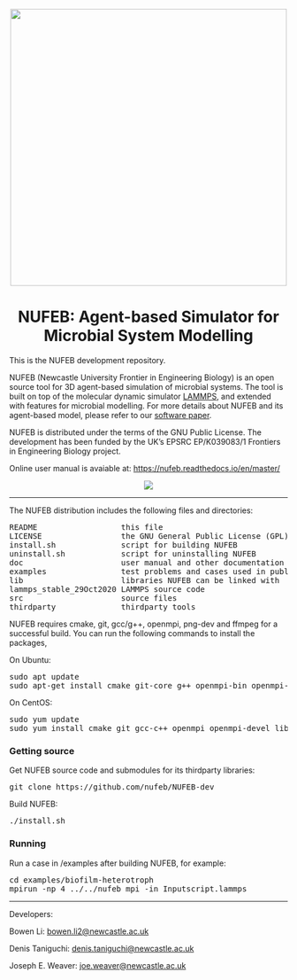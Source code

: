 <p align="center">
  <img src="https://github.com/nufeb/NUFEB-dev/blob/master/docs/source/images/log.png" | width=500/>
</p>

<h1 align="center">NUFEB: Agent-based Simulator for Microbial System Modelling</h1>


This is the NUFEB development repository.

NUFEB (Newcastle University Frontier in Engineering Biology) is an open source tool for 3D agent-based simulation of microbial systems.
The tool is built on top of the molecular dynamic simulator [LAMMPS](https://lammps.sandia.gov), and extended with features for microbial modelling. 
For more details about NUFEB and its agent-based model, please refer to our [software paper](https://journals.plos.org/ploscompbiol/article?id=10.1371/journal.pcbi.1007125).

NUFEB is distributed under the terms of the GNU Public License. The development has been funded by the UK’s EPSRC EP/K039083/1 Frontiers in Engineering Biology project.

Online user manual is avaiable at: https://nufeb.readthedocs.io/en/master/ 

<p align="center">
  <img src="https://github.com/nufeb/NUFEB-dev/blob/master/docs/source/images/IBM-NUFEB.png">
</p>

---------------------------------------------------------------------------

The NUFEB distribution includes the following files and directories:
<pre>
README                  this file 
LICENSE                 the GNU General Public License (GPL)
install.sh              script for building NUFEB 
uninstall.sh            script for uninstalling NUFEB 
doc                     user manual and other documentation 
examples                test problems and cases used in publications 
lib                     libraries NUFEB can be linked with 
lammps_stable_29Oct2020 LAMMPS source code
src                     source files 
thirdparty              thirdparty tools
</pre>

NUFEB requires cmake, git, gcc/g++, openmpi, png-dev and ffmpeg for a successful build.
You can run the following commands to install the packages, 

On Ubuntu:
<pre>
sudo apt update
sudo apt-get install cmake git-core g++ openmpi-bin openmpi-common libopenmpi-dev libpng-dev ffmpeg
</pre>

On CentOS:
<pre>
sudo yum update
sudo yum install cmake git gcc-c++ openmpi openmpi-devel libpng-dev ffmpeg
</pre>

### Getting source
Get NUFEB source code and submodules for its thirdparty libraries:
<pre>
git clone https://github.com/nufeb/NUFEB-dev
</pre>

Build NUFEB:
<pre>
./install.sh
</pre>

### Running
Run a case in /examples after building NUFEB, for example:
<pre>
cd examples/biofilm-heterotroph
mpirun -np 4 ../../nufeb_mpi -in Inputscript.lammps
</pre>

---------------------------------------------------------------------------
Developers:

Bowen Li: bowen.li2@newcastle.ac.uk

Denis Taniguchi: denis.taniguchi@newcastle.ac.uk

Joseph E. Weaver: joe.weaver@newcastle.ac.uk
